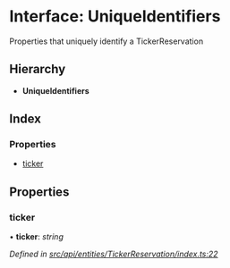 # Interface: UniqueIdentifiers

Properties that uniquely identify a TickerReservation

## Hierarchy

* **UniqueIdentifiers**

## Index

### Properties

* [ticker](api_entities_tickerreservation.uniqueidentifiers.md#ticker)

## Properties

###  ticker

• **ticker**: *string*

*Defined in [src/api/entities/TickerReservation/index.ts:22](https://github.com/PolymathNetwork/polymesh-sdk/blob/73feada/src/api/entities/TickerReservation/index.ts#L22)*
